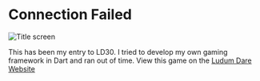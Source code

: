 # Connection Failed

![Title screen](http://ludumdare.com/compo/wp-content/compo2//375043/35398-shot0.png-eq-900-500.jpg)

This has been my entry to LD30. I tried to develop my own gaming framework in Dart and ran out of time. 
View this game on the [Ludum Dare Website](http://ludumdare.com/compo/ludum-dare-30/?action=preview&uid=35398)
